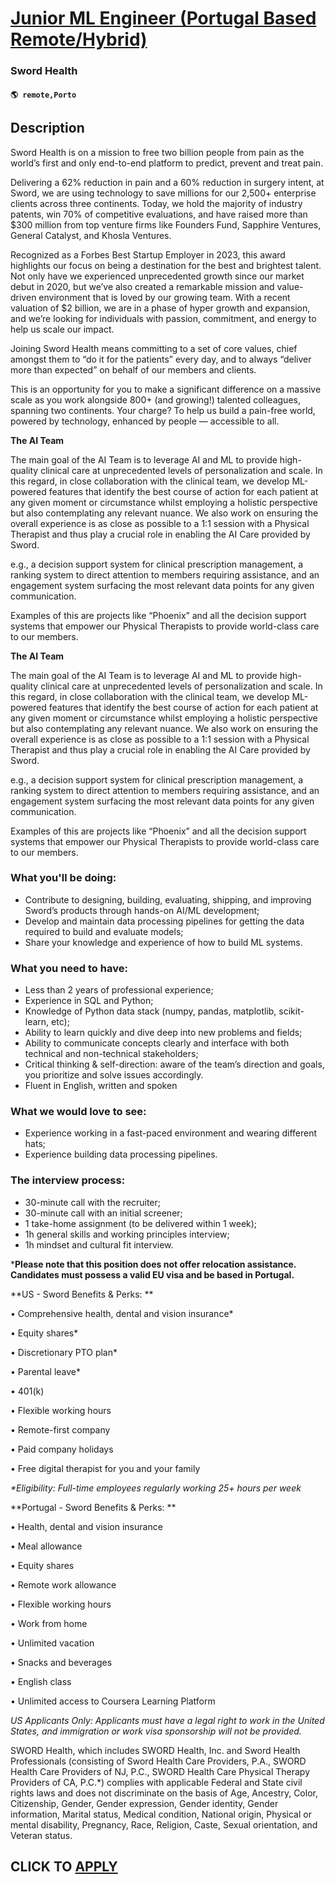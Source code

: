 # [Junior ML Engineer (Portugal Based Remote/Hybrid)](https://www.remotewlb.com/apply/junior-ml-engineer-portugal-based-remote-hybrid)  
### Sword Health  
#### `🌎 remote,Porto`  

## Description

Sword Health is on a mission to free two billion people from pain as the world’s first and only end-to-end platform to predict, prevent and treat pain.

  

Delivering a 62% reduction in pain and a 60% reduction in surgery intent, at Sword, we are using technology to save millions for our 2,500+ enterprise clients across three continents. Today, we hold the majority of industry patents, win 70% of competitive evaluations, and have raised more than $300 million from top venture firms like Founders Fund, Sapphire Ventures, General Catalyst, and Khosla Ventures.

  

Recognized as a Forbes Best Startup Employer in 2023, this award highlights our focus on being a destination for the best and brightest talent. Not only have we experienced unprecedented growth since our market debut in 2020, but we’ve also created a remarkable mission and value-driven environment that is loved by our growing team. With a recent valuation of $2 billion, we are in a phase of hyper growth and expansion, and we’re looking for individuals with passion, commitment, and energy to help us scale our impact.

  

Joining Sword Health means committing to a set of core values, chief amongst them to “do it for the patients” every day, and to always “deliver more than expected” on behalf of our members and clients.

  

This is an opportunity for you to make a significant difference on a massive scale as you work alongside 800+ (and growing!) talented colleagues, spanning two continents. Your charge? To help us build a pain-free world, powered by technology, enhanced by people — accessible to all.

  

 **The AI Team**

  

The main goal of the AI Team is to leverage AI and ML to provide high-quality clinical care at unprecedented levels of personalization and scale. In this regard, in close collaboration with the clinical team, we develop ML-powered features that identify the best course of action for each patient at any given moment or circumstance whilst employing a holistic perspective but also contemplating any relevant nuance. We also work on ensuring the overall experience is as close as possible to a 1:1 session with a Physical Therapist and thus play a crucial role in enabling the AI Care provided by Sword.

  

e.g., a decision support system for clinical prescription management, a ranking system to direct attention to members requiring assistance, and an engagement system surfacing the most relevant data points for any given communication.

  

Examples of this are projects like “Phoenix” and all the decision support systems that empower our Physical Therapists to provide world-class care to our members.

  

 **The AI Team**

  

The main goal of the AI Team is to leverage AI and ML to provide high-quality clinical care at unprecedented levels of personalization and scale. In this regard, in close collaboration with the clinical team, we develop ML-powered features that identify the best course of action for each patient at any given moment or circumstance whilst employing a holistic perspective but also contemplating any relevant nuance. We also work on ensuring the overall experience is as close as possible to a 1:1 session with a Physical Therapist and thus play a crucial role in enabling the AI Care provided by Sword.

  

e.g., a decision support system for clinical prescription management, a ranking system to direct attention to members requiring assistance, and an engagement system surfacing the most relevant data points for any given communication.

  

Examples of this are projects like “Phoenix” and all the decision support systems that empower our Physical Therapists to provide world-class care to our members.

  

### What you'll be doing:

* Contribute to designing, building, evaluating, shipping, and improving Sword’s products through hands-on AI/ML development;
* Develop and maintain data processing pipelines for getting the data required to build and evaluate models;
* Share your knowledge and experience of how to build ML systems.

  

### What you need to have:

* Less than 2 years of professional experience;
* Experience in SQL and Python;
* Knowledge of Python data stack (numpy, pandas, matplotlib, scikit-learn, etc);
* Ability to learn quickly and dive deep into new problems and fields;
* Ability to communicate concepts clearly and interface with both technical and non-technical stakeholders;
* Critical thinking & self-direction: aware of the team’s direction and goals, you prioritize and solve issues accordingly.
* Fluent in English, written and spoken

  

### What we would love to see:

* Experience working in a fast-paced environment and wearing different hats;
* Experience building data processing pipelines.

  

### The interview process:

* 30-minute call with the recruiter;
* 30-minute call with an initial screener;
* 1 take-home assignment (to be delivered within 1 week);
* 1h general skills and working principles interview;
* 1h mindset and cultural fit interview.

  

 ***Please note that this position does not offer relocation assistance. Candidates must possess a valid EU visa and be based in Portugal.**

  

  

  

 **US - Sword Benefits & Perks: **

  

• Comprehensive health, dental and vision insurance*

• Equity shares*

• Discretionary PTO plan*

• Parental leave*

• 401(k)

• Flexible working hours

• Remote-first company

• Paid company holidays

• Free digital therapist for you and your family

 _*Eligibility: Full-time employees regularly working 25+ hours per week_

  

  

 **Portugal - Sword Benefits & Perks: **

  

• Health, dental and vision insurance

• Meal allowance

• Equity shares

• Remote work allowance

• Flexible working hours

• Work from home

• Unlimited vacation

• Snacks and beverages

• English class

• Unlimited access to Coursera Learning Platform

  

  

*US Applicants Only: Applicants must have a legal right to work in the United States, and immigration or work visa sponsorship will not be provided.*

  

  

  

SWORD Health, which includes SWORD Health, Inc. and Sword Health Professionals (consisting of Sword Health Care Providers, P.A., SWORD Health Care Providers of NJ, P.C., SWORD Health Care Physical Therapy Providers of CA, P.C.*) complies with applicable Federal and State civil rights laws and does not discriminate on the basis of Age, Ancestry, Color, Citizenship, Gender, Gender expression, Gender identity, Gender information, Marital status, Medical condition, National origin, Physical or mental disability, Pregnancy, Race, Religion, Caste, Sexual orientation, and Veteran status.

  
## CLICK TO [APPLY](https://www.remotewlb.com/apply/junior-ml-engineer-portugal-based-remote-hybrid)

